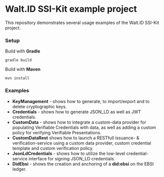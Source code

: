 # Walt.ID SSI-Kit example project

This repository demonstrates several usage examples of the Walt.ID SSI-Kit project.

### Setup

Build with **Gradle**

    gradle build

Build with **Maven**

    mvn install

### Examples

- **KeyManagement** - shows how to generate, to import/export and to delete cryptographic keys.
- **Credentials** - shows how to generate JSON_LD as well as JWT credentials.
- **CustomData** - shows how to integrate a custom-data provider for populating Verifiable Credentials with data, as well as adding a custom policy for verifying Verifiable Presentations.
- **CustomDataRest** shows how to launch a RESTfull issuance- & verification-service using a custom data provider, custom credential template and custom verification policy.
- **JsonLdCredentials** - shows how to utilize the low-level credential-service interface for signing JSON_LD credentials.
- **DidEbsi** - shows the creation and anchoring of a **did:ebsi** on the EBSI ledger.
